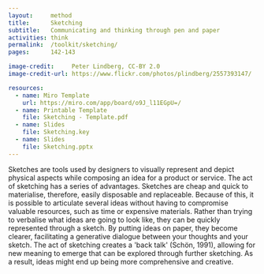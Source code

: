 ```yaml
---
layout:     method
title:      Sketching
subtitle:   Communicating and thinking through pen and paper
activities: think
permalink:  /toolkit/sketching/
pages:      142-143

image-credit:     Peter Lindberg, CC-BY 2.0
image-credit-url: https://www.flickr.com/photos/plindberg/2557393147/

resources:
  - name: Miro Template
    url: https://miro.com/app/board/o9J_l11EGpU=/
  - name: Printable Template
    file: Sketching - Template.pdf
  - name: Slides
    file: Sketching.key
  - name: Slides
    file: Sketching.pptx
---
```


Sketches are tools used by designers to visually represent and depict physical aspects while composing an idea for a product or service. The act of sketching has a series of advantages. Sketches are cheap and quick to materialise, therefore, easily disposable and replaceable. Because of this, it is possible to articulate several ideas without having to compromise valuable resources, such as time or expensive materials. Rather than trying to verbalise what ideas are going to look like, they can be quickly represented through a sketch. By putting ideas on paper, they become clearer, facilitating a generative dialogue between your thoughts and your sketch. The act of sketching creates a 'back talk' (Schön, 1991), allowing for new meaning to emerge that can be explored through further sketching. As a result, ideas might end up being more comprehensive and creative.